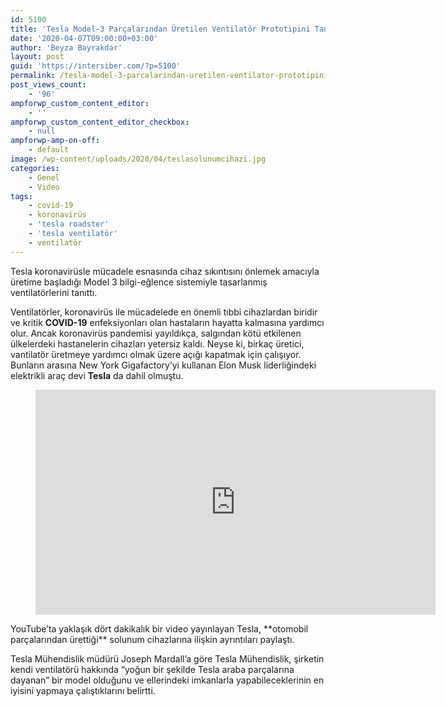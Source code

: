 ```yaml
---
id: 5100
title: 'Tesla Model-3 Parçalarından Üretilen Ventilatör Prototipini Tanıttı'
date: '2020-04-07T09:00:00+03:00'
author: 'Beyza Bayrakdar'
layout: post
guid: 'https://intersiber.com/?p=5100'
permalink: /tesla-model-3-parcalarindan-uretilen-ventilator-prototipini-tanitti/
post_views_count:
    - '96'
ampforwp_custom_content_editor:
    - ''
ampforwp_custom_content_editor_checkbox:
    - null
ampforwp-amp-on-off:
    - default
image: /wp-content/uploads/2020/04/teslasolunumcihazi.jpg
categories:
    - Genel
    - Video
tags:
    - covid-19
    - koronavirüs
    - 'tesla roadster'
    - 'tesla ventilatör'
    - ventilatör
---
```


Tesla koronavirüsle mücadele esnasında cihaz sıkıntısını önlemek amacıyla üretime başladığı Model 3 bilgi-eğlence sistemiyle tasarlanmış ventilatörlerini tanıttı.

Ventilatörler, koronavirüs ile mücadelede en önemli tıbbi cihazlardan biridir ve kritik **COVID-19** enfeksiyonları olan hastaların hayatta kalmasına yardımcı olur. Ancak koronavirüs pandemisi yayıldıkça, salgından kötü etkilenen ülkelerdeki hastanelerin cihazları yetersiz kaldı. Neyse ki, birkaç üretici, vantilatör üretmeye yardımcı olmak üzere açığı kapatmak için çalışıyor. Bunların arasına New York Gigafactory’yi kullanan Elon Musk liderliğindeki elektrikli araç devi **Tesla** da dahil olmuştu.

<figure class="wp-block-embed-youtube wp-block-embed is-type-video is-provider-youtube wp-embed-aspect-16-9 wp-has-aspect-ratio"><div class="wp-block-embed__wrapper"><span class="embed-youtube" style="text-align:center; display: block;"><iframe allowfullscreen="true" class="youtube-player" height="360" src="https://www.youtube.com/embed/zZbDg24dfN0?version=3&rel=1&fs=1&autohide=2&showsearch=0&showinfo=1&iv_load_policy=1&wmode=transparent" style="border:0;" width="640"></iframe></span></div></figure>YouTube’ta yaklaşık dört dakikalık bir video yayınlayan Tesla, **otomobil parçalarından ürettiği** solunum cihazlarına ilişkin ayrıntıları paylaştı.

Tesla Mühendislik müdürü Joseph Mardall’a göre Tesla Mühendislik, şirketin kendi ventilatörü hakkında “yoğun bir şekilde Tesla araba parçalarına dayanan” bir model olduğunu ve ellerindeki imkanlarla yapabileceklerinin en iyisini yapmaya çalıştıklarını belirtti.